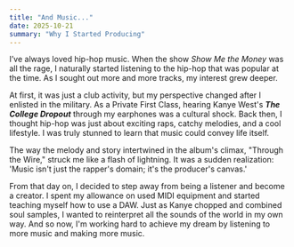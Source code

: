 ```yaml
---
title: "And Music..."
date: 2025-10-21
summary: "Why I Started Producing"
---
```


I’ve always loved hip-hop music. When the show *Show Me the Money* was all the rage, I naturally started listening to the hip-hop that was popular at the time. As I sought out more and more tracks, my interest grew deeper.

At first, it was just a club activity, but my perspective changed after I enlisted in the military. As a Private First Class, hearing Kanye West's ***The College Dropout*** through my earphones was a cultural shock. Back then, I thought hip-hop was just about exciting raps, catchy melodies, and a cool lifestyle. I was truly stunned to learn that music could convey life itself.

The way the melody and story intertwined in the album's climax, "Through the Wire," struck me like a flash of lightning. It was a sudden realization: 'Music isn't just the rapper's domain; it's the producer's canvas.'

From that day on, I decided to step away from being a listener and become a creator. I spent my allowance on used MIDI equipment and started teaching myself how to use a DAW. Just as Kanye chopped and combined soul samples, I wanted to reinterpret all the sounds of the world in my own way. And so now, I'm working hard to achieve my dream by listening to more music and making more music.